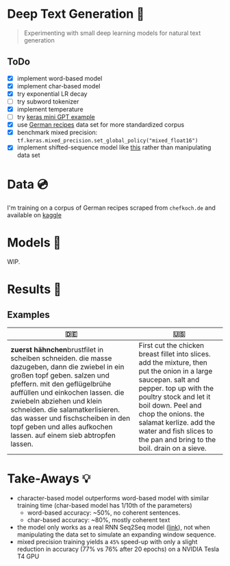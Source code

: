 # Deep Text Generation 📝
> Experimenting with small deep learning models for natural text generation

## ToDo
- [x] implement word-based model
- [x] implement char-based model
- [x] try exponential LR decay 
- [ ] try subword tokenizer
- [x] implement temperature
- [ ] try [keras mini GPT example](https://keras.io/examples/generative/text_generation_with_miniature_gpt/)
- [x] use [German recipes](https://www.kaggle.com/sterby/german-recipes-dataset) data set for more standardized corpus
- [x] benchmark mixed precision: `tf.keras.mixed_precision.set_global_policy("mixed_float16")`
- [x] implement shifted-sequence model like [this](https://www.tensorflow.org/text/tutorials/text_generation) rather than manipulating data set 

# Data 💿
I'm training on a corpus of German recipes scraped from `chefkoch.de` and available on [kaggle](https://www.kaggle.com/sterby/german-recipes-dataset)

# Models 🤖
WIP.

# Results 🔬

## Examples

| 🇩🇪 | 🇺🇸 |
|---|---|
|**zuerst hähnchen**brustfilet in scheiben schneiden. die masse dazugeben, dann die zwiebel in ein großen topf geben. salzen und pfeffern. mit den geflügelbrühe auffüllen und einkochen lassen. die zwiebeln abziehen und klein schneiden. die salamatkerlisieren. das wasser und fischscheiben in den topf geben und alles aufkochen lassen. auf einem sieb abtropfen lassen. | First cut the chicken breast fillet into slices. add the mixture, then put the onion in a large saucepan. salt and pepper. top up with the poultry stock and let it boil down. Peel and chop the onions. the salamat kerlize. add the water and fish slices to the pan and bring to the boil. drain on a sieve. |


# Take-Aways 💡
- character-based model outperforms word-based model with similar training time (char-based model has 1/10th of the parameters)
  - word-based accuracy: ~50%, no coherent sentences.
  - char-based accuracy: ~80%, mostly coherent text
- the model only works as a real RNN Seq2Seq model ([link](https://www.tensorflow.org/text/tutorials/text_generation)), not when manipulating the data set to simulate an expanding window sequence.
- mixed precision training yields a `45%` speed-up with only a slight reduction in accuracy (77% vs 76% after 20 epochs) on a NVIDIA Tesla T4 GPU
